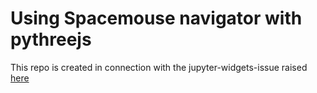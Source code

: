 # Using Spacemouse navigator with pythreejs
This repo is created in connection with the jupyter-widgets-issue raised [here](https://github.com/jupyter-widgets/pythreejs/issues/305) 

    